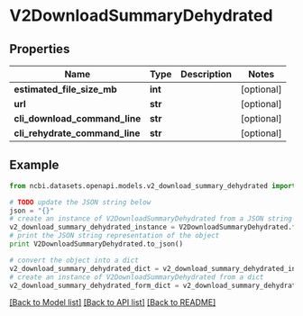 # V2DownloadSummaryDehydrated


## Properties

Name | Type | Description | Notes
------------ | ------------- | ------------- | -------------
**estimated_file_size_mb** | **int** |  | [optional] 
**url** | **str** |  | [optional] 
**cli_download_command_line** | **str** |  | [optional] 
**cli_rehydrate_command_line** | **str** |  | [optional] 

## Example

```python
from ncbi.datasets.openapi.models.v2_download_summary_dehydrated import V2DownloadSummaryDehydrated

# TODO update the JSON string below
json = "{}"
# create an instance of V2DownloadSummaryDehydrated from a JSON string
v2_download_summary_dehydrated_instance = V2DownloadSummaryDehydrated.from_json(json)
# print the JSON string representation of the object
print V2DownloadSummaryDehydrated.to_json()

# convert the object into a dict
v2_download_summary_dehydrated_dict = v2_download_summary_dehydrated_instance.to_dict()
# create an instance of V2DownloadSummaryDehydrated from a dict
v2_download_summary_dehydrated_form_dict = v2_download_summary_dehydrated.from_dict(v2_download_summary_dehydrated_dict)
```
[[Back to Model list]](../README.md#documentation-for-models) [[Back to API list]](../README.md#documentation-for-api-endpoints) [[Back to README]](../README.md)


